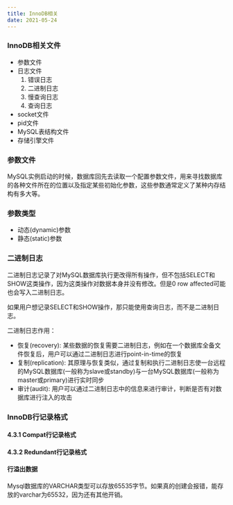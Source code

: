 ```yaml
---
title: InnoDB相关
date: 2021-05-24 
---
```


### InnoDB相关文件  

+ 参数文件
+ 日志文件
   1. 错误日志
   2. 二进制日志
   3. 慢查询日志
   4. 查询日志
+ socket文件
+ pid文件
+ MySQL表结构文件
+ 存储引擎文件



### 参数文件  
MySQL实例启动的时候，数据库回先去读取一个配置参数文件，用来寻找数据库的各种文件所在的位置以及指定某些初始化参数，这些参数通常定义了某种内存结构有多大等。  

### 参数类型  
+ 动态(dynamic)参数
+ 静态(static)参数  



### 二进制日志  

二进制日志记录了对MySQL数据库执行更改得所有操作，但不包括SELECT和SHOW这类操作，因为这类操作对数据本身并没有修改。但是0 row affected可能也会写入二进制日志。   


如果用户想记录SELECT和SHOW操作，那只能使用查询日志，而不是二进制日志。  

二进制日志作用：  

+ 恢复(recovery): 某些数据的恢复需要二进制日志，例如在一个数据库全备文件恢复后，用户可以通过二进制日志进行point-in-time的恢复  
+ 复制(replication): 其原理与恢复类似，通过复制和执行二进制日志使一台远程的MySQL数据库(一般称为slave或standby)与一台MySQL数据库(一般称为master或primary)进行实时同步  
+ 审计(audit): 用户可以通过二进制日志中的信息来进行审计，判断是否有对数据库进行注入的攻击 


### InnoDB行记录格式  


#### 4.3.1 Compat行记录格式 

#### 4.3.2 Redundant行记录格式  


#### 行溢出数据
Mysql数据库的VARCHAR类型可以存放65535字节。如果真的创建会报错，能存放的varchar为65532，因为还有其他开销。  




